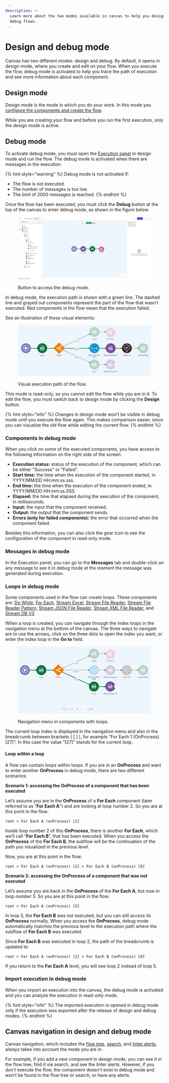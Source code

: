 ```yaml
---
description: >-
  Learn more about the two modes available in canvas to help you design and
  debug flows.
---
```


# Design and debug mode

Canvas has two different modes: design and debug. By default, it opens in design mode, where you create and edit on your flow. When you execute the flow, debug mode is activated to help you trace the path of execution and see more information about each component.

## Design mode

Design mode is the mode in which you do your work. In this mode you [configure the components and create the flow](https://docs.digibee.com/documentation/build/new-canvas-beta-restricted#h\_8d20bc202d).

While you are creating your flow and before you run the first execution, only the design mode is active.

## Debug mode

To activate debug mode, you must open the [Execution panel](https://docs.digibee.com/documentation/build/new-canvas-beta-restricted/execution-panel) in design mode and run the flow. The debug mode is activated when there are messages in the execution.

{% hint style="warning" %}
Debug mode is not activated if:

* The flow is not executed.
* The number of messages is too low.
* The limit of 2000 messages is reached.
{% endhint %}

Once the flow has been executed, you must click the **Debug** button at the top of the canvas to enter debug mode, as shown in the figure below.

<figure><img src="../../.gitbook/assets/image-1 (1).png" alt="Button to switch between design and debug mode."><figcaption><p>Button to access the debug mode.</p></figcaption></figure>

In debug mode, the execution path is shown with a green line. The dashed line and grayed out components represent the part of the flow that wasn’t executed. Red components in the flow mean that the execution failed.

See an illustration of these visual elements:

<figure><img src="../../.gitbook/assets/image-2 (1).png" alt="Illustration of an execution in debug mode, with green and dashed lines, grayed out and red components."><figcaption><p>Visual execution path of the flow.</p></figcaption></figure>

This mode is read-only, so you cannot edit the flow while you are in it. To edit the flow, you must switch back to design mode by clicking the **Design** button.

{% hint style="info" %}
Changes in design mode won’t be visible in debug mode until you execute the flow again. This makes comparison easier, since you can visualize the old flow while editing the current flow.
{% endhint %}

### Components in debug mode

When you click on some of the executed components, you have access to the following information on the right side of the screen:

* **Execution status:** status of the execution of the component, which can be either "Success" or "Failed".
* **Start time:** the time when the execution of the component started, in YYYY/MM/DD HH:mm:ss.sss.
* **End time:** the time when the execution of the component ended, in YYYY/MM/DD HH:mm:ss.SSS.
* **Elapsed:** the time that elapsed during the execution of the component, in milliseconds.
* **Input:** the input that the component received.
* **Output:** the output that the component sends.
* **Errors (only for failed components):** the error that occurred when the component failed.

Besides this information, you can also click the gear icon to see the configuration of the component in read-only mode.

### Messages in debug mode

In the Execution panel, you can go to the **Messages** tab and double-click on any message to see it in debug mode at the moment the message was generated during execution.

### Loops in debug mode

Some components used in the flow can create loops. These components are: [Do While](https://docs.digibee.com/documentation/components/logic/do-while), [For Each](https://docs.digibee.com/documentation/components/logic/for-each), [Stream Excel](https://docs.digibee.com/documentation/components/files/stream-excel), [Stream File Reader](https://docs.digibee.com/documentation/components/files/stream-file-reader), [Stream File Reader Pattern](http://v), [Stream JSON File Reader](https://docs.digibee.com/documentation/components/files/stream-json-file-reader), [Stream XML File Reader](https://docs.digibee.com/documentation/components/files/stream-xml-file-reader), and [Stream DB V3](https://docs.digibee.com/documentation/components/structured-data/stream-db-v3).

When a loop is created, you can navigate through the index loops in the navigation menu at the bottom of the canvas. The three ways to navigate are to use the arrows, click on the three dots to open the index you want, or enter the index loop in the **Go to** field.

<figure><img src="../../.gitbook/assets/image-3.gif" alt="Navigation in the menu with the arrows, index pagination, and the &#x22;Go to&#x22; field."><figcaption><p>Navigation menu in components with loops.</p></figcaption></figure>

The current loop index is displayed in the navigation menu and also in the breadcrumb between brackets ( \[ ] ), for example “For Each 1 (OnProcess) \[27]”. In this case the value “\[27]” stands for the current loop.

#### Loop within a loop

A flow can contain loops within loops. If you are in an **OnProcess** and want to enter another **OnProcess** in debug mode, there are two different scenarios:

**Scenario 1: accessing the OnProcess of a component that has been executed**

Let’s assume you are in the **OnProcess** of a **For Each** component (later referred to as “**For Each A**”) and are looking at loop number 2. So you are at this point in the flow:

```
root > For Each A (onProcess) [2]
```

Inside loop number 2 of this **OnProcess**, there is another **For Each**, which we’ll call “**For Each B**”, that has been executed. When you access the **OnProcess** of the **For Each B**, the subflow will be the continuation of the path you visualized in the previous level.

Now, you are at this point in the flow:

```
root > For Each A (onProcess) [2] > For Each B (onProcess) [0]
```

**Scenario 2: accessing the OnProcess of a component that was not executed**

Let’s assume you are back in the **OnProcess** of the **For Each A**, but now in loop number 5. So you are at this point in the flow:

```
root > For Each A (onProcess) [5]
```

In loop 5, the **For Each B** was not executed, but you can still access its **OnProcess** normally. When you access the **OnProcess**, debug mode automatically matches the previous level to the execution path where the subflow of **For Each B** was executed.

Since **For Each B** was executed in loop 2, the path of the breadcrumb is updated to:

```
root > For Each A (onProcess) [2] > For Each B (onProcess) [0]
```

If you return to the **For Each A** level, you will see loop 2 instead of loop 5.

### Import execution in debug mode

When you import an execution into the canvas, the debug mode is activated and you can analyze the execution in read-only mode.

{% hint style="info" %}
The imported execution is opened in debug mode only if the execution was exported after the release of design and debug modes.
{% endhint %}

## Canvas navigation in design and debug mode

Canvas navigation, which includes the [flow tree](https://docs.digibee.com/documentation/build/pipelines/pipeline-navigation#flow-tree), [search](https://docs.digibee.com/documentation/build/pipelines/pipeline-navigation#search-field), and [linter alerts](https://docs.digibee.com/documentation/build/pipelines/pipeline-building-validation), always takes into account the mode you are in.

For example, if you add a new component in design mode, you can see it in the flow tree, find it via search, and see the linter alerts. However, if you don't execute the flow, the component doesn't exist in debug mode and won’t be found in the flow tree or search, or have any alerts.
